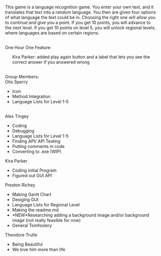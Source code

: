 <p>This game is a language recognition game. You enter your own text, and it translates that text into a random language. You then are given four options of what language the text could be in. Choosing the right one will allow you to continue and give you a point. If you get 10 points, you will advance to the next level. If you get 10 points on level 5, you will unlock regional levels, where languages are based on certain regions. </p>
<br>One Hour One Feature:<br>
<ul>
Kira Parker: added play again button and a label that lets you see the correct answer if you answered wrong
</ul>
<br>Group Members:<br>
Otis Sperry
<ul>
<li>Icon</li>
<li>Method Integration</li>
<li>Language Lists for Level 1-5</li>
</ul>
<br>
Alex Tingey
<ul>
<li>Coding</li>
<li>Debugging</li>
<li>Language Lists for Level 1-5</li>
<li>Finding API/ API Testing</li>
<li>Putting comments in code</li>
<li>Converting to .exe (WIP)</li>
</ul>
Kira Parker
<ul>
<li>Coding initial Program</li>
<li>Figured out GUI API</li>
</ul>
Preston Richey
<ul>
<li>Making Gantt Chart</li>
<li>Desiging GUI</li>
<li>Language Lists for Regional Level</li>
<li>Making the readme.md</li>
<li>*NEW*Researching adding a background image and/or background image (not really feasible for now)</li>
<li>General Tomfoolery</li>
</ul>
Theodore Trutle
<ul>
<li>Being Beautiful</li>
<li>We love him more than life</li>
</ul>
